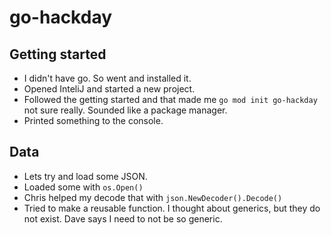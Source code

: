# go-hackday

## Getting started
* I didn't have go. So went and installed it.
* Opened InteliJ and started a new project.
* Followed the getting started and that made me `go mod init go-hackday` not sure really. Sounded like a package manager.
* Printed something to the console.

## Data
* Lets try and load some JSON.
* Loaded some with `os.Open()`
* Chris helped my decode that with `json.NewDecoder().Decode()`
* Tried to make a reusable function. I thought about generics, but they do not exist. Dave says I need to not be so generic.
